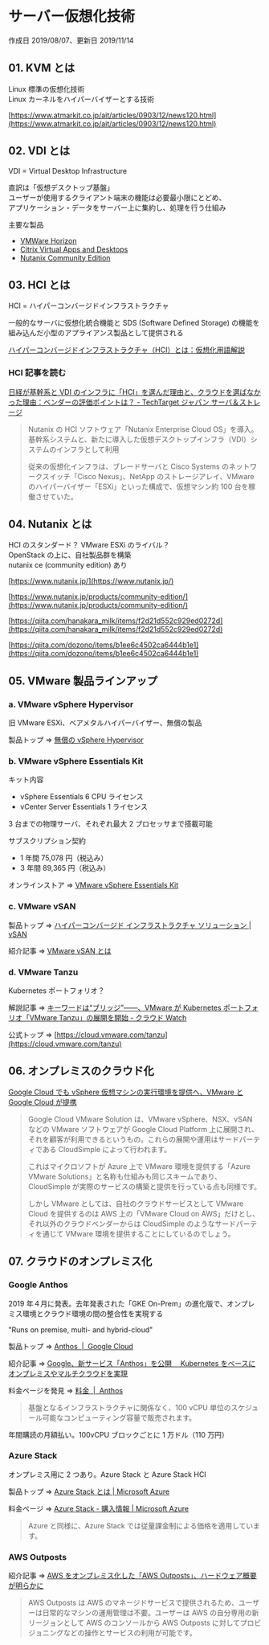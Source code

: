 # サーバー仮想化技術

作成日 2019/08/07、更新日 2019/11/14

## 01. KVM とは

Linux 標準の仮想化技術\
Linux カーネルをハイパーバイザーとする技術

[https://www.atmarkit.co.jp/ait/articles/0903/12/news120.html](https://www.atmarkit.co.jp/ait/articles/0903/12/news120.html)

## 02. VDI とは

VDI = Virtual Desktop Infrastructure

直訳は「仮想デスクトップ基盤」\
ユーザーが使用するクライアント端末の機能は必要最小限にとどめ、\
アプリケーション・データをサーバー上に集約し、処理を行う仕組み

主要な製品

- [VMWare Horizon](https://www.vmware.com/jp/products/horizon.html)
- [Citrix Virtual Apps and Desktops](https://www.citrix.co.jp/products/citrix-virtual-apps-and-desktops/)
- [Nutanix Community Edition](https://www.nutanix.jp/products/community-edition/)

## 03. HCI とは

HCI = ハイパーコンバージドインフラストラクチャ

一般的なサーバに仮想化統合機能と SDS (Software Defined Storage) の機能を組み込んだ小型のアプライアンス製品として提供される

[ハイパーコンバージドインフラストラクチャ（HCI）とは：仮想化用語解説](https://www.fujitsu.com/jp/products/computing/virtual/tech/term/hci/)

### HCI 記事を読む

[日経が基幹系と VDI のインフラに「HCI」を選んだ理由と、クラウドを選ばなかった理由：ベンダーの評価ポイントは？ \- TechTarget ジャパン サーバ＆ストレージ](https://techtarget.itmedia.co.jp/tt/news/1910/28/news03.html)

> Nutanix の HCI ソフトウェア「Nutanix Enterprise Cloud OS」を導入。基幹系システムと、新たに導入した仮想デスクトップインフラ（VDI）システムのインフラとして利用
>
> 従来の仮想化インフラは、ブレードサーバと Cisco Systems のネットワークスイッチ「Cisco Nexus」、NetApp のストレージアレイ、VMware のハイパーバイザー「ESXi」といった構成で、仮想マシン約 100 台を稼働させていた。

## 04. Nutanix とは

HCI のスタンダード？ VMware ESXi のライバル？\
OpenStack の上に、自社製品群を構築\
nutanix ce (community edition) あり

[https://www.nutanix.jp/](https://www.nutanix.jp/)

[https://www.nutanix.jp/products/community-edition/](https://www.nutanix.jp/products/community-edition/)

[https://qiita.com/hanakara_milk/items/f2d21d552c929ed0272d](https://qiita.com/hanakara_milk/items/f2d21d552c929ed0272d)

[https://qiita.com/dozono/items/b1ee6c4502ca6444b1e1](https://qiita.com/dozono/items/b1ee6c4502ca6444b1e1)

## 05. VMware 製品ラインアップ

### a. VMware vSphere Hypervisor

旧 VMware ESXi、ベアメタルハイパーバイザー、無償の製品

製品トップ => [無償の vSphere Hypervisor](https://www.vmware.com/jp/products/vsphere-hypervisor.html)

### b. VMware vSphere Essentials Kit

キット内容

- vSphere Essentials 6 CPU ライセンス
- vCenter Server Essentials 1 ライセンス

3 台までの物理サーバ、それぞれ最大 2 プロセッサまで搭載可能

サブスクリプション契約

- 1 年間 75,078 円（税込み）
- 3 年間 89,365 円（税込み）

オンラインストア => [VMware vSphere Essentials Kit](https://store.vmware.com/store/vmwjapan/ja_JP/cat/categoryID.67298400)

### c. VMware vSAN

製品トップ => [ハイパーコンバージド インフラストラクチャ ソリューション \| vSAN](https://www.vmware.com/jp/products/vsan.html)

紹介記事 => [VMware vSAN とは](https://www.business-on-it.com/2002-whats-vsan/)

### d. VMware Tanzu

Kubernetes ポートフォリオ？

解説記事 => [キーワードは“ブリッジ”――、VMware が Kubernetes ポートフォリオ「VMware Tanzu」の展開を開始 \- クラウド Watch](https://cloud.watch.impress.co.jp/docs/news/1218425.html)

公式トップ => [https://cloud.vmware.com/tanzu](https://cloud.vmware.com/tanzu)

## 06. オンプレミスのクラウド化

[Google Cloud でも vSphere 仮想マシンの実行環境を提供へ、VMware と Google Cloud が提携](https://www.publickey1.jp/blog/19/google_cloudvspherevmwaregoogle_clooud.html)

> Google Cloud VMware Solution は、VMware vSphere、NSX、vSAN などの VMware ソフトウェアが Google Cloud Platform 上に展開され、
> それを顧客が利用できるというもの。これらの展開や運用はサードパーティである CloudSimple によって行われます。
>
> これはマイクロソフトが Azure 上で VMware 環境を提供する「Azure VMware Solutions」と名称も仕組みも同じスキームであり、
> CloudSimple が実際のサービスの構築と提供を行っている点も同様です。
>
> しかし VMware としては、自社のクラウドサービスとして VMware Cloud を提供するのは AWS 上の「VMware Cloud on AWS」だけとし、
> それ以外のクラウドベンダーからは CloudSimple のようなサードパーティを通じて VMware 環境を提供することにしているのでしょう。

## 07. クラウドのオンプレミス化

### Google Anthos

2019 年４月に発表。去年発表された「GKE On-Prem」の進化版で、オンプレミス環境とクラウド環境の間の整合性を実現する

"Runs on premise, multi- and hybrid-cloud"

製品トップ => [Anthos  \|  Google Cloud](https://cloud.google.com/anthos/)

紹介記事 => [Google、新サービス「Anthos」を公開　 Kubernetes をベースにオンプレミスやマルチクラウドを実現](https://www.itmedia.co.jp/news/articles/1904/10/news065.html)

料金ページを発見 => [料金  \|  Anthos](https://cloud.google.com/anthos/pricing)

> 基盤となるインフラストラクチャに関係なく、100 vCPU 単位のスケジュール可能なコンピューティング容量で販売されます。

年間購読の月額払い。100vCPU ブロックごとに 1 万ドル（110 万円）

### Azure Stack

オンプレミス用に 2 つあり。Azure Stack と Azure Stack HCI

製品トップ => [Azure Stack とは \| Microsoft Azure](https://azure.microsoft.com/ja-jp/overview/azure-stack/)

料金ページ => [Azure Stack \- 購入情報 \| Microsoft Azure](https://azure.microsoft.com/ja-jp/overview/azure-stack/how-to-buy/)

> Azure と同様に、Azure Stack では従量課金制による価格を適用しています。

### AWS Outposts

紹介記事 => [AWS をオンプレミス化した「AWS Outposts」、ハードウェア概要が明らかに](https://www.sbbit.jp/article/cont1/36730)

> AWS Outposts は AWS のマネージドサービスで提供されるため、ユーザーは日常的なマシンの運用管理は不要。ユーザーは AWS の自分専用の新リージョンとして AWS のコンソールから AWS Outposts に対してプロビジョニングなどの操作とサービスの利用が可能です。

